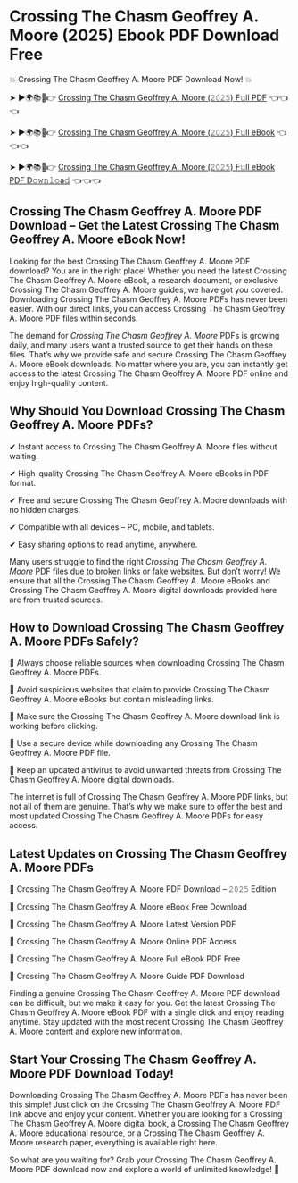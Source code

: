 # Crossing The Chasm Geoffrey A. Moore (2025) Ebook PDF Download Free

💥 Crossing The Chasm Geoffrey A. Moore PDF Download Now! 💥

➤ ►🌍📚📱👉 [Crossing The Chasm Geoffrey A. Moore (𝟸𝟶𝟸𝟻) F𝚞ll PDF](https://getpdf.xyz/crossing-the-chasm-geoffrey-a.-moore) 👈👈👈


➤ ►🌍📚📱👉 [Crossing The Chasm Geoffrey A. Moore (𝟸𝟶𝟸𝟻) F𝚞ll eBook](https://getpdf.xyz/crossing-the-chasm-geoffrey-a.-moore) 👈👈👈


➤ ►🌍📚📱👉 [Crossing The Chasm Geoffrey A. Moore (𝟸𝟶𝟸𝟻) F𝚞ll eBook PDF D𝚘𝚠𝚗𝚕𝚘a𝚍](https://getpdf.xyz/crossing-the-chasm-geoffrey-a.-moore) 👈👈👈


## Crossing The Chasm Geoffrey A. Moore PDF Download – Get the Latest Crossing The Chasm Geoffrey A. Moore eBook Now!

Looking for the best Crossing The Chasm Geoffrey A. Moore PDF download? You are in the right place! Whether you need the latest Crossing The Chasm Geoffrey A. Moore eBook, a research document, or exclusive Crossing The Chasm Geoffrey A. Moore guides, we have got you covered. Downloading Crossing The Chasm Geoffrey A. Moore PDFs has never been easier. With our direct links, you can access Crossing The Chasm Geoffrey A. Moore PDF files within seconds.

The demand for *Crossing The Chasm Geoffrey A. Moore* PDFs is growing daily, and many users want a trusted source to get their hands on these files. That’s why we provide safe and secure Crossing The Chasm Geoffrey A. Moore eBook downloads. No matter where you are, you can instantly get access to the latest Crossing The Chasm Geoffrey A. Moore PDF online and enjoy high-quality content.

## Why Should You Download Crossing The Chasm Geoffrey A. Moore PDFs?

✔ Instant access to Crossing The Chasm Geoffrey A. Moore files without waiting.

✔ High-quality Crossing The Chasm Geoffrey A. Moore eBooks in PDF format.

✔ Free and secure Crossing The Chasm Geoffrey A. Moore downloads with no hidden charges.

✔ Compatible with all devices – PC, mobile, and tablets.

✔ Easy sharing options to read anytime, anywhere.

Many users struggle to find the right *Crossing The Chasm Geoffrey A. Moore* PDF files due to broken links or fake websites. But don’t worry! We ensure that all the Crossing The Chasm Geoffrey A. Moore eBooks and Crossing The Chasm Geoffrey A. Moore digital downloads provided here are from trusted sources.

## How to Download Crossing The Chasm Geoffrey A. Moore PDFs Safely?

📌 Always choose reliable sources when downloading Crossing The Chasm Geoffrey A. Moore PDFs.

📌 Avoid suspicious websites that claim to provide Crossing The Chasm Geoffrey A. Moore eBooks but contain misleading links.

📌 Make sure the Crossing The Chasm Geoffrey A. Moore download link is working before clicking.

📌 Use a secure device while downloading any Crossing The Chasm Geoffrey A. Moore PDF file.

📌 Keep an updated antivirus to avoid unwanted threats from Crossing The Chasm Geoffrey A. Moore digital downloads.

The internet is full of Crossing The Chasm Geoffrey A. Moore PDF links, but not all of them are genuine. That’s why we make sure to offer the best and most updated Crossing The Chasm Geoffrey A. Moore PDFs for easy access.

## Latest Updates on Crossing The Chasm Geoffrey A. Moore PDFs

🔹 Crossing The Chasm Geoffrey A. Moore PDF Download – 𝟸𝟶𝟸𝟻 Edition

🔹 Crossing The Chasm Geoffrey A. Moore eBook Free Download

🔹 Crossing The Chasm Geoffrey A. Moore Latest Version PDF

🔹 Crossing The Chasm Geoffrey A. Moore Online PDF Access

🔹 Crossing The Chasm Geoffrey A. Moore Full eBook PDF Free

🔹 Crossing The Chasm Geoffrey A. Moore Guide PDF Download

Finding a genuine Crossing The Chasm Geoffrey A. Moore PDF download can be difficult, but we make it easy for you. Get the latest Crossing The Chasm Geoffrey A. Moore eBook PDF with a single click and enjoy reading anytime. Stay updated with the most recent Crossing The Chasm Geoffrey A. Moore content and explore new information.

## Start Your Crossing The Chasm Geoffrey A. Moore PDF Download Today!

Downloading Crossing The Chasm Geoffrey A. Moore PDFs has never been this simple! Just click on the Crossing The Chasm Geoffrey A. Moore PDF link above and enjoy your content. Whether you are looking for a Crossing The Chasm Geoffrey A. Moore digital book, a Crossing The Chasm Geoffrey A. Moore educational resource, or a Crossing The Chasm Geoffrey A. Moore research paper, everything is available right here.

So what are you waiting for? Grab your Crossing The Chasm Geoffrey A. Moore PDF download now and explore a world of unlimited knowledge! 🚀